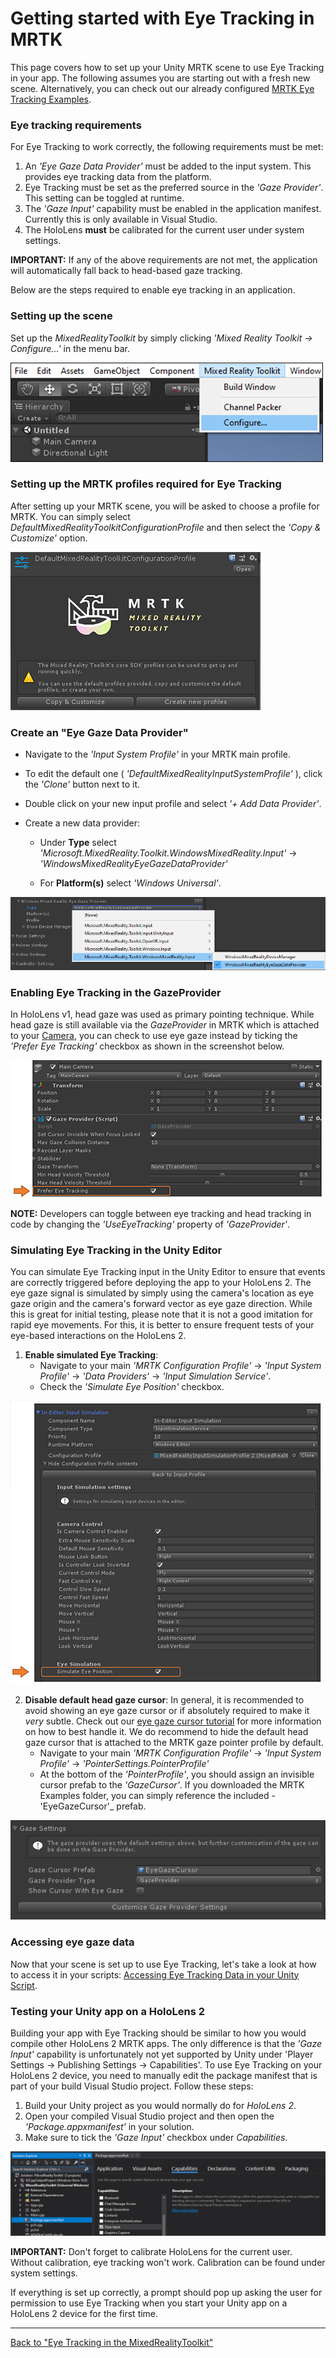 # Getting started with Eye Tracking in MRTK
This page covers how to set up your Unity MRTK scene to use Eye Tracking in your app.
The following assumes you are starting out with a fresh new scene.
Alternatively, you can check out our already configured [MRTK Eye Tracking Examples](EyeTracking_ExamplesOverview.md).

### Eye tracking requirements 
For Eye Tracking to work correctly, the following requirements must be met:

1. An _'Eye Gaze Data Provider'_ must be added to the input system. This provides eye tracking data from the platform.
2. Eye Tracking must be set as the preferred source in the _'Gaze Provider'_. This setting can be toggled at runtime.
3. The _'Gaze Input'_ capability must be enabled in the application manifest. Currently this is only available in Visual Studio.
4. The HoloLens **must** be calibrated for the current user under system settings.

**IMPORTANT:** If any of the above requirements are not met, the application will automatically fall back to head-based gaze tracking.

Below are the steps required to enable eye tracking in an application. 


### Setting up the scene
Set up the _MixedRealityToolkit_ by simply clicking _'Mixed Reality Toolkit -> Configure…'_ in the menu bar.

![MRTK](../Images/EyeTracking/mrtk_setup_configure.png)


### Setting up the MRTK profiles required for Eye Tracking
After setting up your MRTK scene, you will be asked to choose a profile for MRTK. 
You can simply select _DefaultMixedRealityToolkitConfigurationProfile_ and then select the _'Copy & Customize'_ option.

![MRTK](../Images/EyeTracking/mrtk_setup_configprofile.png)


### Create an "Eye Gaze Data Provider"
- Navigate to the _'Input System Profile'_ in your MRTK main profile.

- To edit the default one ( _'DefaultMixedRealityInputSystemProfile'_ ), click the _'Clone'_ button next to it. 

- Double click on your new input profile and select _'+ Add Data Provider'_. 

- Create a new data provider: 
    - Under **Type** select _'Microsoft.MixedReality.Toolkit.WindowsMixedReality.Input'_ -> _'WindowsMixedRealityEyeGazeDataProvider'_
    
    - For **Platform(s)** select _'Windows Universal'_.

![MRTK](../Images/EyeTracking/mrtk_setup_eyes_dataprovider.png)


### Enabling Eye Tracking in the GazeProvider
In HoloLens v1, head gaze was used as primary pointing technique. 
While head gaze is still available via the _GazeProvider_ in MRTK which is attached to your [Camera](https://docs.unity3d.com/ScriptReference/Camera.html), you can check to use eye gaze instead by ticking the _'Prefer Eye Tracking'_ checkbox as shown in the screenshot below.

![MRTK](../Images/EyeTracking/mrtk_setup_eyes_gazeprovider.png)

**NOTE:** Developers can toggle between eye tracking and head tracking in code by changing the _'UseEyeTracking'_ property of _'GazeProvider'_.  


### Simulating Eye Tracking in the Unity Editor
You can simulate Eye Tracking input in the Unity Editor to ensure that events are correctly triggered before deploying the app to your HoloLens 2.
The eye gaze signal is simulated by simply using the camera's location as eye gaze origin and the camera's forward vector as eye gaze direction.
While this is great for initial testing, please note that it is not a good imitation for rapid eye movements. 
For this, it is better to ensure frequent tests of your eye-based interactions on the HoloLens 2.

1. **Enable simulated Eye Tracking**: 
    - Navigate to your main _'MRTK Configuration Profile'_ -> _'Input System Profile'_ -> _'Data Providers'_ -> _'Input Simulation Service'_.
    - Check the _'Simulate Eye Position'_ checkbox.

![MRTK](../Images/EyeTracking/mrtk_setup_eyes_simulate.png)

2. **Disable default head gaze cursor**: 
In general, it is recommended to avoid showing an eye gaze cursor or if absolutely required to make it _very_ subtle.
Check out our [eye gaze cursor tutorial](EyeTracking_Cursor.md) for more information on how to best handle it.
We do recommend to hide the default head gaze cursor that is attached to the MRTK gaze pointer profile by default.
    - Navigate to your main _'MRTK Configuration Profile'_ -> _'Input System Profile'_ -> _'PointerSettings.PointerProfile'_
    - At the bottom of the _'PointerProfile'_, you should assign an invisible cursor prefab to the _'GazeCursor'_. If you downloaded the MRTK Examples folder, you can simply reference the included -'EyeGazeCursor'_ prefab.

![MRTK](../Images/EyeTracking/mrtk_setup_eyes_gazesettings.png)

### Accessing eye gaze data
Now that your scene is set up to use Eye Tracking, let's take a look at how to access it in your scripts: 
[Accessing Eye Tracking Data in your Unity Script](EyeTracking_EyeGazeProvider.md).

 
### Testing your Unity app on a HoloLens 2
Building your app with Eye Tracking should be similar to how you would compile other HoloLens 2 MRTK apps. 
The only difference is that the *'Gaze Input'* capability is unfortunately not yet supported by Unity under 'Player Settings -> Publishing Settings -> Capabilities'. 
To use Eye Tracking on your HoloLens 2 device, you need to manually edit the package manifest that is part of your build Visual Studio project.
Follow these steps:

1. Build your Unity project as you would normally do for _HoloLens 2_.
2. Open your compiled Visual Studio project and then open the _'Package.appxmanifest'_ in your solution.
3. Make sure to tick the _'Gaze Input'_ checkbox under _Capabilities_.

![Enabling Gaze Input in Visual Studio](../Images/EyeTracking/mrtk_et_gazeinput.jpg)

**IMPORTANT:** Don't forget to calibrate HoloLens for the current user. Without calibration, eye tracking won't work. Calibration can be found under system settings.  

If everything is set up correctly, a prompt should pop up asking the user for permission to use Eye Tracking when you start your Unity app on a HoloLens 2 device for the first time.

---
[Back to "Eye Tracking in the MixedRealityToolkit"](EyeTracking_Main.md)
